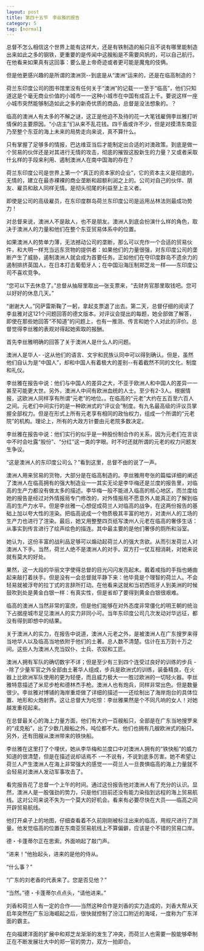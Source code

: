 ```yaml
---
layout: post
title: 第四十五节　李丝雅的报告
category: 5
tag: [normal]
---
```


总督不怎么相信这个世界上能有这样大，还是有铁制造的船只且不说有哪里能制造出来如此之多的钢铁，更重要的是传闻中这艘船是不需要风帆的，可以自己航行。在他看来如果真有这回事：要么是上帝奇迹或者更可能是魔鬼的伎俩。

但是他更感兴趣的是所谓的澳洲货--到底是从“澳洲”运来的，还是在临高制造的？

荷兰东印度公司的图书馆里没有任何关于“澳洲”的记载一一至于“临高”，他们只知道这是个毫无商业价值的小城市一一这种小城市在中国有成百上千。要说这样一座小城市突然能够制造如此之多的新奇优质的商品，总督是没法想象的。？

临高的澳洲人有太多的不解之谜，这正是他迫不及待的花一大笔钱雇佣李丝雅打听情保的主要原因。“小店主”们从来不乱花钱。四千盾或许不少，但是对摸清东南亚乃至整个东亚的海上未来的局势走向来说，真不算什么。

只有掌握了足够多的情报，巴达维亚当后才能制定出合适的对澳政策。到底是做一个贸易的伙伴还是对其进行无情的攻击，彻底的摧毁这股新生的力量？又或者采取什幺样的手段来利用、遏制澳洲人在南中国海的存在？

荷兰东印度公司是世界上第一个“真正的资本家的企业”，它的资本主义是彻底的，无情的，建立在最赤裸裸的商业垄断和超额利润之上的。公司对自己的伙伴、朋友、雇员和敌人同样无情。是彻头彻尾的利益至上主义者。

即使是公司的高级雇员，在东印度群岛荷兰东印度公司是运用丛林法则最成功势力！

对总督来说，澳洲人不是敌人，也不是朋友。澳洲人到底会扮演什么样的角色，取决于澳洲人的力量和他们在整个东亚贸易体系中的位置。

如果澳洲人的势单力薄，无法撼动公司的垄断，那么可以充作一个合适的贸易伙件，和大明一样充当远东货物的提供者：如果他们的力量很强，对东印度公司的垄断产生了威胁，遏制澳洲人就会成为首要任务。正如他们在夺印度群岛不遗余力的遏制排挤英国人，在日本打击葡萄牙人；在中国沿海压制郑芝龙一样――东印度公司不喜欢竞争。

“您可以下去休息了。”总督从抽屉里取出―张支票来，“去财务官那里取钱吧。您可以好好的休息几天。”

“谢谢大人。”冈萨雷斯鞠了一躬，拿起支票退了出去。第二天，总督仔细的阅读了李韭雅对这121个问题回答的德文版本。对评议会提出的每题，她全部做了解答，即使在那些她回答“不知道”的问题上，也有一推测、传言和她个人对此的评价。总督觉得李丝雅的表观对得起她索取的报酬。

首先李丝雅明确的回答了关于澳洲人是什么人的问题。

澳洲人是华人- -这从他们的语言、文宇和民族认同中可以得到确认。但是，虽然他们自认为是“中国人”，却和中国人有着极大的差别--有着截然不同的文化，制度和礼仪。

李丝雅在报告中说：他们与中国人的差异之大，不亚于欧洲人和中国人的差异一一甚至可能更大世。另外，澳洲人中间有欧洲血统的人士。至少有2-3人。根据情报，这欧洲人同样享有所谓“元老”的地位。。在临高的“元老”大约在五百至六百人之间。元老们中间实行的是一种欧洲式的“评议会”制度。有九名最高级的评议员掌握全部权力。但是在形式上所有元老享有相同的政怡权力，组成一个所谓的“元老院”的机构。理论上，所有的大政方针要由元老院多数决定。

李丝雅在报告中说：他们实行的似乎是一种股份制合作的关系，因为元老们在言谈中不时会吐露“股份”、“分红”这一类的字眼。时不时还就所谓的元老的权力问题发生争议。

“这是澳洲人的东印度公司么？”看到这里，总督不由的说了一声。

澳洲人用来贸易的货物，大部分是在临高制造的。李丝雅用夸张的篇幅详细的阐述了澳洲人在临高拥有的强大制造业一一其实无论是李华梅还是兰度的报告里，对临高的生产力都没有做太多的描述。李华梅一般不能进入临高的核心地区，而兰度给她的报告是经过对外情报局专门修改的，对外情报局不愿意外人能真正的了解到临高的生产力水平。但是李丝雅一心想促成荷兰人对临高的战争，在这两份报告的基础上加以夸大性的渲染。把临高说成一个物质极其丰富的地方，对澳州人的工场的生产力也进行了渲染。最后，她又用整整四页纸写澳州人元老在临高的奢侈生话：从事实到传言进行了绘声绘色的描连。其中最主要的是他们奢侈的厕所和浴室。

她认为，这份丰富的战利品足够可以煽动起荷兰人的强大贪欲。从而引发荷兰人对澳洲人下手。当然，荷兰人绝不是澳洲人的对手。双方打一仗互相消耗，对她来说就有莫大的好处。

果然，这一大段的华丽文字使得总督的目光闪闪发亮起末。戴着戒指的手指也蜷曲起来敲打着扶手。但是没有一会总督就平静下来：他毕竟是个理智的荷兰人。不会轻易就被浮夸的拉丁式的言辞所打动。在他看来这就和当初西班牙人到美洲的时候鼓吹到处是黄金白银一样：有真实性，但是省却了要得到黄金白银很艰难。

临高的澳洲人当然非常的富庶，但是他们能够在对外态度非常僵化的明王朝的统治下占据座城市足见澳洲人的实力非同小可。当年东印度公司几次发动对华远征，都没有得到即想中的结果。

关于澳洲人的实力，在报告中说道，澳洲人元老之外，是被澳洲人在广东搜罗来得当地华人以及临高当地依附于他们的土著。总人数不清楚。估计在五万到十万之间。这些人为澳洲人充当奴仆、士兵、农奴和工匠。

澳洲人拥有军队的确切数宇不详；但是至少有三到四个连受过良好的训练的步兵 - -除了少量军官之外全部由土著华人组成，步兵是欧洲式的训练，装备精良，在火器上比欧洲军队使用的更为轻便，而且威力极大一一胜过欧洲的一切轻火器。李丝雅特意描述了米尼步枪和德林杰手枪。澳洲人也有炮兵，同样非常出色。但是数量很少。李丝雅对博铺的海岸重炬做了详细的描述一一还绘制出了海岸炮台的具体位置、地形和火炮射界。这让总督大为吃惊：李丝雅果然是个不同凡响的女人！对她越发重视起来。

在总督最关心的海上力量方面，他们有大约一百艘船只，全部是在广东当地搜罗来的“戎克船”，出了少数几艘船之外，吨位都不大。他们也拥有几艘欧洲式的船只。另外，还有田艘从澳洲带来的铁快船。

李丝雅在这里打了个埋伏，她从李华梅和兰度口中对澳洲人拥有的“铁快船”的威力知道的很清楚，但是在描述说却话焉不 -一不说有，不说到底多厉害。她不希望让荷兰人产生澳洲人在海上非常强大的感觉一一荷兰人一旦畏惧临高的海上力量就不会轻易对澳洲人发动军事攻击了。

看完报告花了总督一个上午的时间。通过这份报告他对澳洲人有了充分的认识。显然，澳洲人是一股强劲的势力，只是他们目前还没有能力染指到远程的海上贸易航线。这对公司来说不失为一个莫大的好机会。看来有必要尽快在大员――临高之间开辟贸易航线。

他打开桌子上的地图，仔细查看着不久前刚刚被标注出来的临高，用规尺进行了测量。他发觉临高的位置在东南亚贸易航线上不算偏僻，应该是个不错的贸易口岸。

德・卡蓬蒂尔正在思索。外面响起了敲门声。

“进来！”他抬起头，进来的是他的侍从。

“什么事？”

“广东的刘老香的代表来了。您是否见他？”

“当然。”德・卡蓬蒂尔点点头，“请他进来。”

刘香和荷兰人有一定的合作――当然这种合作是刘香的实力造成的，刘香大帮从天启年突然在广东沿海崛起之后，很快就控制了汾江口附近的海域，一度称为广东洋面的霸主。

在向福建洋面的扩展中和郑芝龙渐渐的发生了冲突，而荷兰人也需要一股能够牵制正在不断发展壮大中的郑一官的势力，双方一拍即合。
